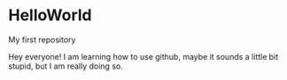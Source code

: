 # HelloWorld
My first repository

Hey everyone!
I am learning how to use github, maybe it sounds a little bit stupid, but I am really doing so.

